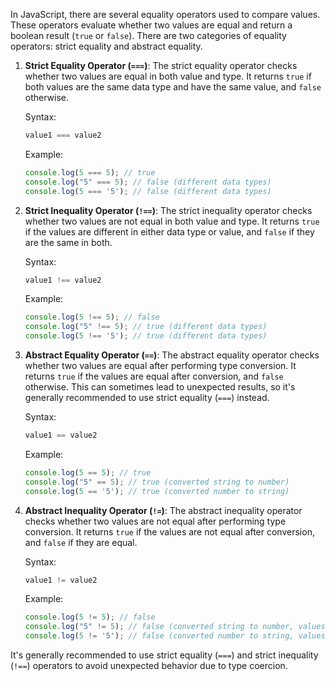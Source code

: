 In JavaScript, there are several equality operators used to compare values. These operators evaluate whether two values are equal and return a boolean result (`true` or `false`). There are two categories of equality operators: strict equality and abstract equality.

1. **Strict Equality Operator (`===`)**:
   The strict equality operator checks whether two values are equal in both value and type. It returns `true` if both values are the same data type and have the same value, and `false` otherwise.

   Syntax:
   ```javascript
   value1 === value2
   ```

   Example:
   ```javascript
   console.log(5 === 5); // true
   console.log("5" === 5); // false (different data types)
   console.log(5 === '5'); // false (different data types)
   ```

2. **Strict Inequality Operator (`!==`)**:
   The strict inequality operator checks whether two values are not equal in both value and type. It returns `true` if the values are different in either data type or value, and `false` if they are the same in both.

   Syntax:
   ```javascript
   value1 !== value2
   ```

   Example:
   ```javascript
   console.log(5 !== 5); // false
   console.log("5" !== 5); // true (different data types)
   console.log(5 !== '5'); // true (different data types)
   ```

3. **Abstract Equality Operator (`==`)**:
   The abstract equality operator checks whether two values are equal after performing type conversion. It returns `true` if the values are equal after conversion, and `false` otherwise. This can sometimes lead to unexpected results, so it's generally recommended to use strict equality (`===`) instead.

   Syntax:
   ```javascript
   value1 == value2
   ```

   Example:
   ```javascript
   console.log(5 == 5); // true
   console.log("5" == 5); // true (converted string to number)
   console.log(5 == '5'); // true (converted number to string)
   ```

4. **Abstract Inequality Operator (`!=`)**:
   The abstract inequality operator checks whether two values are not equal after performing type conversion. It returns `true` if the values are not equal after conversion, and `false` if they are equal.

   Syntax:
   ```javascript
   value1 != value2
   ```

   Example:
   ```javascript
   console.log(5 != 5); // false
   console.log("5" != 5); // false (converted string to number, values are equal)
   console.log(5 != '5'); // false (converted number to string, values are equal)
   ```

It's generally recommended to use strict equality (`===`) and strict inequality (`!==`) operators to avoid unexpected behavior due to type coercion.